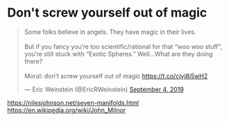 # Don't screw yourself out of magic

<blockquote class="twitter-tweet"><p lang="en" dir="ltr">Some folks believe in angels. They have magic in their lives.<br><br>But if you fancy you‘re too scientific/rational for that “woo woo stuff”, you‘re still stuck with “Exotic Spheres.” Well...What are they doing there?<br><br>Moral: don’t screw yourself out of magic.<a href="https://t.co/cjvj8i5wH2">https://t.co/cjvj8i5wH2</a></p>&mdash; Eric Weinstein (@EricRWeinstein) <a href="https://twitter.com/EricRWeinstein/status/1169339966477852673?ref_src=twsrc%5Etfw">September 4, 2019</a></blockquote> <script async src="https://platform.twitter.com/widgets.js" charset="utf-8"></script>

https://nilesjohnson.net/seven-manifolds.html
https://en.wikipedia.org/wiki/John_Milnor
